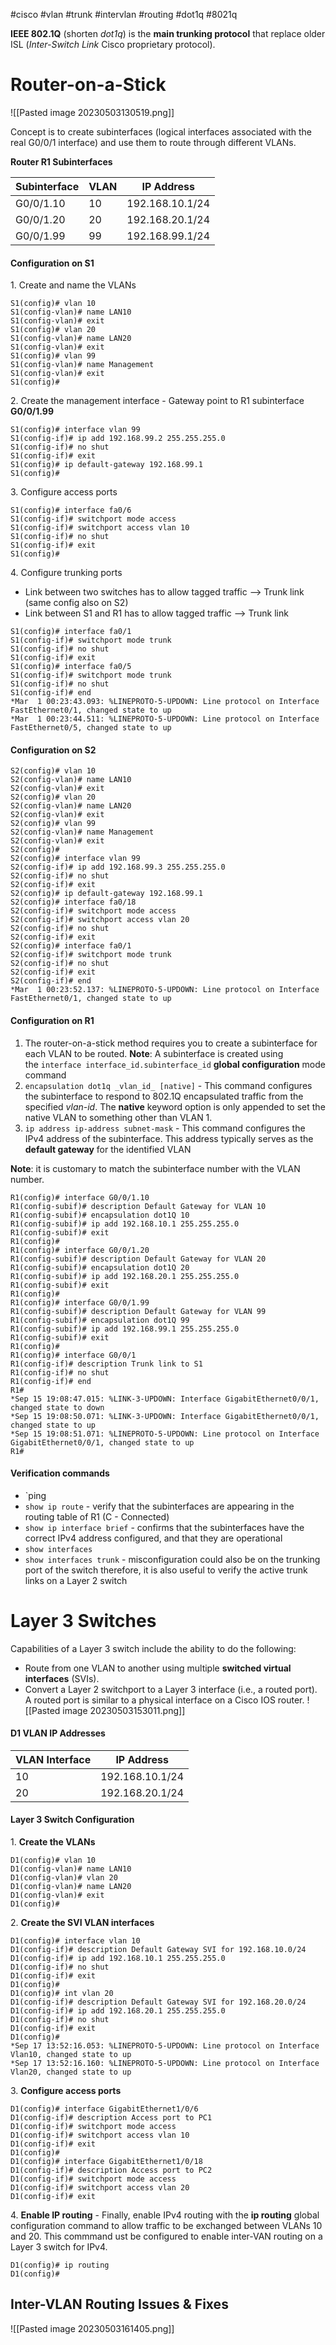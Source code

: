#cisco #vlan #trunk #intervlan #routing #dot1q #8021q 

**IEEE 802.1Q** (shorten *dot1q*) is the **main trunking protocol** that replace older ISL (*Inter-Switch Link* Cisco proprietary protocol).
# Router-on-a-Stick
![[Pasted image 20230503130519.png]]

Concept is to create subinterfaces (logical interfaces associated with the real G0/0/1 interface) and use them to route through different VLANs.

**Router R1 Subinterfaces**

| **Subinterface** | **VLAN** | **IP Address** |
| --- | --- | --- |
| G0/0/1.10 | 10 | 192.168.10.1/24 |
| G0/0/1.20 | 20 | 192.168.20.1/24 |
| G0/0/1.99 | 99 | 192.168.99.1/24 |

#### Configuration on S1
1. Create and name the VLANs
```
S1(config)# vlan 10
S1(config-vlan)# name LAN10
S1(config-vlan)# exit
S1(config)# vlan 20
S1(config-vlan)# name LAN20
S1(config-vlan)# exit
S1(config)# vlan 99
S1(config-vlan)# name Management
S1(config-vlan)# exit
S1(config)#
```
2. Create the management interface - Gateway point to R1 subinterface **G0/0/1.99**
```
S1(config)# interface vlan 99
S1(config-if)# ip add 192.168.99.2 255.255.255.0
S1(config-if)# no shut
S1(config-if)# exit
S1(config)# ip default-gateway 192.168.99.1
S1(config)#
```
3. Configure access ports
```
S1(config)# interface fa0/6
S1(config-if)# switchport mode access
S1(config-if)# switchport access vlan 10
S1(config-if)# no shut
S1(config-if)# exit
S1(config)#
```
4. Configure trunking ports
- Link between two switches has to allow tagged traffic --> Trunk link (same config also on S2)
- Link between S1 and R1 has to allow tagged traffic --> Trunk link
```
S1(config)# interface fa0/1
S1(config-if)# switchport mode trunk
S1(config-if)# no shut
S1(config-if)# exit
S1(config)# interface fa0/5
S1(config-if)# switchport mode trunk
S1(config-if)# no shut
S1(config-if)# end
*Mar  1 00:23:43.093: %LINEPROTO-5-UPDOWN: Line protocol on Interface FastEthernet0/1, changed state to up
*Mar  1 00:23:44.511: %LINEPROTO-5-UPDOWN: Line protocol on Interface FastEthernet0/5, changed state to up
```

#### Configuration on S2
```
S2(config)# vlan 10
S2(config-vlan)# name LAN10
S2(config-vlan)# exit
S2(config)# vlan 20
S2(config-vlan)# name LAN20
S2(config-vlan)# exit
S2(config)# vlan 99
S2(config-vlan)# name Management
S2(config-vlan)# exit
S2(config)#
S2(config)# interface vlan 99
S2(config-if)# ip add 192.168.99.3 255.255.255.0
S2(config-if)# no shut
S2(config-if)# exit
S2(config)# ip default-gateway 192.168.99.1
S2(config)# interface fa0/18
S2(config-if)# switchport mode access
S2(config-if)# switchport access vlan 20
S2(config-if)# no shut
S2(config-if)# exit
S2(config)# interface fa0/1
S2(config-if)# switchport mode trunk
S2(config-if)# no shut
S2(config-if)# exit
S2(config-if)# end
*Mar  1 00:23:52.137: %LINEPROTO-5-UPDOWN: Line protocol on Interface FastEthernet0/1, changed state to up
```

#### Configuration on R1
1. The router-on-a-stick method requires you to create a subinterface for each VLAN to be routed.
**Note**: A subinterface is created using the `interface interface_id.subinterface_id` **global configuration** mode command
2. `encapsulation dot1q _vlan_id_ [native]` - This command configures the subinterface to respond to 802.1Q encapsulated traffic from the specified _vlan-id_. The **native** keyword option is only appended to set the native VLAN to something other than VLAN 1.
3. `ip address ip-address subnet-mask` - This command configures the IPv4 address of the subinterface. This address typically serves as the **default gateway** for the identified VLAN

**Note**: it is customary to match the subinterface number with the VLAN number.
```
R1(config)# interface G0/0/1.10
R1(config-subif)# description Default Gateway for VLAN 10
R1(config-subif)# encapsulation dot1Q 10
R1(config-subif)# ip add 192.168.10.1 255.255.255.0
R1(config-subif)# exit
R1(config)#
R1(config)# interface G0/0/1.20
R1(config-subif)# description Default Gateway for VLAN 20
R1(config-subif)# encapsulation dot1Q 20
R1(config-subif)# ip add 192.168.20.1 255.255.255.0
R1(config-subif)# exit
R1(config)#
R1(config)# interface G0/0/1.99
R1(config-subif)# description Default Gateway for VLAN 99
R1(config-subif)# encapsulation dot1Q 99
R1(config-subif)# ip add 192.168.99.1 255.255.255.0
R1(config-subif)# exit
R1(config)#
R1(config)# interface G0/0/1
R1(config-if)# description Trunk link to S1
R1(config-if)# no shut
R1(config-if)# end
R1#
*Sep 15 19:08:47.015: %LINK-3-UPDOWN: Interface GigabitEthernet0/0/1, changed state to down
*Sep 15 19:08:50.071: %LINK-3-UPDOWN: Interface GigabitEthernet0/0/1, changed state to up
*Sep 15 19:08:51.071: %LINEPROTO-5-UPDOWN: Line protocol on Interface GigabitEthernet0/0/1, changed state to up
R1#
```

#### Verification commands
- `ping
- `show ip route` - verify that the subinterfaces are appearing in the routing table of R1 (C - Connected)
- `show ip interface brief` - confirms that the subinterfaces have the correct IPv4 address configured, and that they are operational
- `show interfaces`
- `show interfaces trunk` - misconfiguration could also be on the trunking port of the switch therefore, it is also useful to verify the active trunk links on a Layer 2 switch

# Layer 3 Switches

Capabilities of a Layer 3 switch include the ability to do the following:
-   Route from one VLAN to another using multiple **switched virtual interfaces** (SVIs).
-   Convert a Layer 2 switchport to a Layer 3 interface (i.e., a routed port). A routed port is similar to a physical interface on a Cisco IOS router.
![[Pasted image 20230503153011.png]]


#### D1 VLAN IP Addresses
|VLAN Interface|IP Address|
| --- | --- |
|10|192.168.10.1/24|
|20|192.168.20.1/24|

#### Layer 3 Switch Configuration

1. **Create the VLANs**
```
D1(config)# vlan 10
D1(config-vlan)# name LAN10
D1(config-vlan)# vlan 20
D1(config-vlan)# name LAN20
D1(config-vlan)# exit
D1(config)#
```
2. **Create the SVI VLAN interfaces**
```
D1(config)# interface vlan 10
D1(config-if)# description Default Gateway SVI for 192.168.10.0/24
D1(config-if)# ip add 192.168.10.1 255.255.255.0
D1(config-if)# no shut
D1(config-if)# exit
D1(config)#
D1(config)# int vlan 20
D1(config-if)# description Default Gateway SVI for 192.168.20.0/24
D1(config-if)# ip add 192.168.20.1 255.255.255.0
D1(config-if)# no shut
D1(config-if)# exit
D1(config)#
*Sep 17 13:52:16.053: %LINEPROTO-5-UPDOWN: Line protocol on Interface Vlan10, changed state to up
*Sep 17 13:52:16.160: %LINEPROTO-5-UPDOWN: Line protocol on Interface Vlan20, changed state to up
```
3. **Configure access ports**
```
D1(config)# interface GigabitEthernet1/0/6
D1(config-if)# description Access port to PC1
D1(config-if)# switchport mode access
D1(config-if)# switchport access vlan 10
D1(config-if)# exit
D1(config)#
D1(config)# interface GigabitEthernet1/0/18
D1(config-if)# description Access port to PC2
D1(config-if)# switchport mode access
D1(config-if)# switchport access vlan 20
D1(config-if)# exit
```
4. **Enable IP routing** - Finally, enable IPv4 routing with the **ip routing** global configuration command to allow traffic to be exchanged between VLANs 10 and 20. This commmand ust be configured to enable inter-VAN routing on a Layer 3 switch for IPv4.
```
D1(config)# ip routing
D1(config)#
```

## Inter-VLAN Routing Issues & Fixes

![[Pasted image 20230503161405.png]]